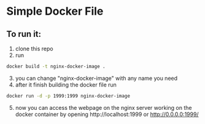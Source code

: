 # Simple Docker File


## To run it:
1. clone this repo
2. run 
```bash
docker build -t nginx-docker-image .
```
3. you can change "nginx-docker-image" with any name you need
4. after it finish building the docker file run
```bash
docker run -d -p 1999:1999 nginx-docker-image
```
5. now you can access the webpage on the nginx server working on the docker container by opening http://localhost:1999 or http://0.0.0.0:1999/